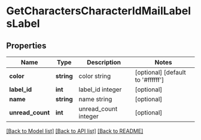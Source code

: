 # GetCharactersCharacterIdMailLabelsLabel

## Properties
Name | Type | Description | Notes
------------ | ------------- | ------------- | -------------
**color** | **string** | color string | [optional] [default to '#ffffff']
**label_id** | **int** | label_id integer | [optional] 
**name** | **string** | name string | [optional] 
**unread_count** | **int** | unread_count integer | [optional] 

[[Back to Model list]](../README.md#documentation-for-models) [[Back to API list]](../README.md#documentation-for-api-endpoints) [[Back to README]](../README.md)


